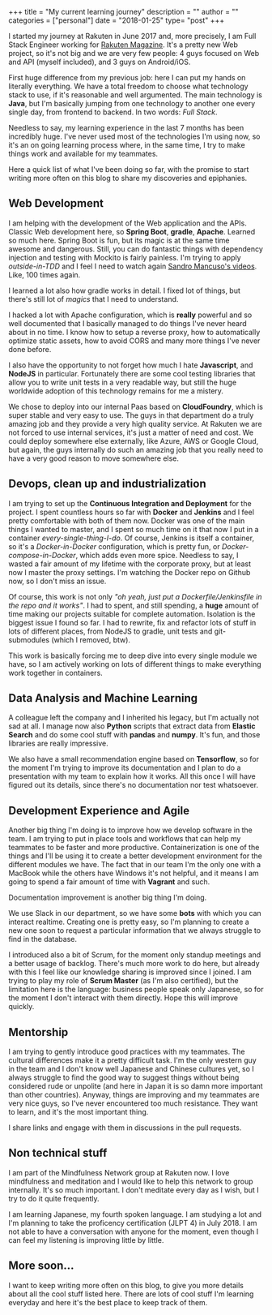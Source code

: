 +++
title = "My current learning journey"
description = ""
author = ""
categories = ["personal"]
date = "2018-01-25"
type= "post"
+++

I started my journey at Rakuten in June 2017 and, more precisely, I am Full Stack Engineer working for [Rakuten Magazine](https://magazine.rakuten.co.jp/). It's a pretty new Web project, so it's not big and we are very few people: 4 guys focused on Web and API (myself included), and 3 guys on Android/iOS.

First huge difference from my previous job: here I can put my hands on literally everything. We have a total freedom to choose what technology stack to use, if it's reasonable and well argumented. The main technology is **Java**, but I'm basically jumping from one technology to another one every single day, from frontend to backend. In two words: _Full Stack_.

Needless to say, my learning experience in the last 7 months has been incredibly huge. I've never used most of the technologies I'm using now, so it's an on going learning process where, in the same time, I try to make things work and available for my teammates. 

Here a quick list of what I've been doing so far, with the promise to start writing more often on this blog to share my discoveries and epiphanies.

## Web Development
I am helping with the development of the Web application and the APIs. Classic Web development here, so **Spring Boot**, **gradle**, **Apache**. Learned so much here. Spring Boot is fun, but its magic is at the same time awesome and dangerous. Still, you can do fantastic things with dependency injection and testing with Mockito is fairly painless. I'm trying to apply _outside-in-TDD_ and I feel I need to watch again [Sandro Mancuso's videos](https://www.youtube.com/watch?v=24vzFAvOzo0). Like, 100 times again. 

I learned a lot also how gradle works in detail. I fixed lot of things, but there's still lot of _magics_ that I need to understand.

I hacked a lot with Apache configuration, which is **really** powerful and so well documented that I basically managed to do things I've never heard about in no time. I know how to setup a reverse proxy, how to automatically optimize static assets, how to avoid CORS and many more things I've never done before.

I also have the opportunity to not forget how much I hate **Javascript**, and **NodeJS** in particular. Fortunately there are some cool testing libraries that allow you to write unit tests in a very readable way, but still the huge worldwide adoption of this technology remains for me a mistery.

We chose to deploy into our internal Paas based on **CloudFoundry**, which is super stable and very easy to use. The guys in that department do a truly amazing job and they provide a very high quality service. At Rakuten we are not forced to use internal services, it's just a matter of need and cost. We could deploy somewhere else externally, like Azure, AWS or Google Cloud, but again, the guys internally do such an amazing job that you really need to have a very good reason to move somewhere else.

## Devops, clean up and industrialization
I am trying to set up the **Continuous Integration and Deployment** for the project. I spent countless hours so far with **Docker** and **Jenkins** and I feel pretty comfortable with both of them now. Docker was one of the main things I wanted to master, and I spent so much time on it that now I put in a container _every-single-thing-I-do_.
Of course, Jenkins is itself a container, so it's a _Docker-in-Docker_ configuration, which is pretty fun, or  _Docker-compose-in-Docker_, which adds even more spice. Needless to say, I wasted a fair amount of my lifetime with the corporate proxy, but at least now I master the proxy settings. I'm watching the Docker repo on Github now, so I don't miss an issue.

Of course, this work is not only _"oh yeah, just put a Dockerfile/Jenkinsfile in the repo and it works"_. I had to spent, and still spending, a **huge** amount of time making our projects suitable for complete automation. Isolation is the biggest issue I found so far. I had to rewrite, fix and refactor lots of stuff in lots of different places, from NodeJS to gradle, unit tests and git-submodules (which I removed, btw).

This work is basically forcing me to deep dive into every single module we have, so I am actively working on lots of different things to make everything work together in containers.

## Data Analysis and Machine Learning
A colleague left the company and I inherited his legacy, but I'm actually not sad at all. I manage now also **Python** 
scripts that extract data from **Elastic Search** and do some cool stuff with **pandas** and **numpy**. It's fun, and those libraries are really impressive.

We also have a small recommendation engine based on **Tensorflow**, so for the moment I'm trying to improve its documentation and I plan to do a presentation with my team to explain how it works. All this once I will have figured out its details, since there's no documentation nor test whatsoever. 

## Development Experience and Agile
Another big thing I'm doing is to improve how we develop software in the team. I am trying to put in place tools and workflows that can help my teammates to be faster and more productive. Containerization is one of the things and I'll be using it to create a better development environment for the different modules we have. The fact that in our team I'm the only one with a MacBook while the others have Windows it's not helpful, and it means I am going to spend a fair amount of time with **Vagrant** and such.

Documentation improvement is another big thing I'm doing.

We use Slack in our department, so we have some **bots** with which you can interact realtime. Creating one is pretty easy, so I'm planning to create a new one soon to request a particular information that we always struggle to find in the database. 

I introduced also a bit of Scrum, for the moment only standup meetings and a better usage of backlog. There's much more work to do here, but already with this I feel like our knowledge sharing is improved since I joined. I am trying to play my role of **Scrum Master** (as I'm also certified), but the limitation here is the language: business people speak only Japanese, so for the moment I don't interact with them directly. Hope this will improve quickly.

## Mentorship
I am trying to gently introduce good practices with my teammates. The cultural differences make it a pretty difficult task. I'm the only western guy in the team and I don't know well Japanese and Chinese cultures yet, so I always struggle to find the good way to suggest things without being considered rude or unpolite (and here in Japan it is so damn more important than other countries). Anyway, things are improving and my teammates are very nice guys, so I've never encountered too much resistance. They want to learn, and it's the most important thing.

I share links and engage with them in discussions in the pull requests.

## Non technical stuff
I am part of the Mindfulness Network group at Rakuten now. I love mindfulness and meditation and I would like to help this network to group internally. It's so much important. I don't meditate every day as I wish, but I try to do it quite frequently. 

I am learning Japanese, my fourth spoken language. I am studying a lot and I'm planning to take the proficency certification (JLPT 4) in July 2018. I am not able to have a conversation with anyone for the moment, even though I can feel my listening is improving little by little. 

## More soon...
I want to keep writing more often on this blog, to give you more details about all the cool stuff listed here. There are lots of cool stuff I'm learning everyday and here it's the best place to keep track of them.